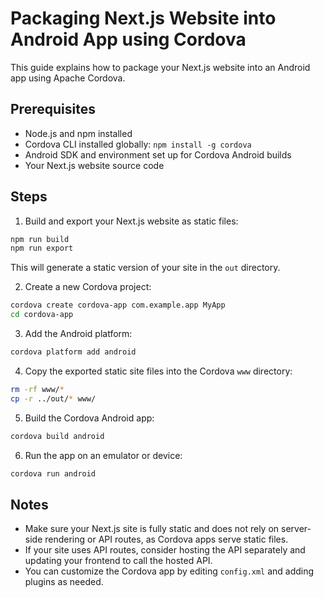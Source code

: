 # Packaging Next.js Website into Android App using Cordova

This guide explains how to package your Next.js website into an Android app using Apache Cordova.

## Prerequisites

- Node.js and npm installed
- Cordova CLI installed globally: `npm install -g cordova`
- Android SDK and environment set up for Cordova Android builds
- Your Next.js website source code

## Steps

1. Build and export your Next.js website as static files:

```bash
npm run build
npm run export
```

This will generate a static version of your site in the `out` directory.

2. Create a new Cordova project:

```bash
cordova create cordova-app com.example.app MyApp
cd cordova-app
```

3. Add the Android platform:

```bash
cordova platform add android
```

4. Copy the exported static site files into the Cordova `www` directory:

```bash
rm -rf www/*
cp -r ../out/* www/
```

5. Build the Cordova Android app:

```bash
cordova build android
```

6. Run the app on an emulator or device:

```bash
cordova run android
```

## Notes

- Make sure your Next.js site is fully static and does not rely on server-side rendering or API routes, as Cordova apps serve static files.
- If your site uses API routes, consider hosting the API separately and updating your frontend to call the hosted API.
- You can customize the Cordova app by editing `config.xml` and adding plugins as needed.
